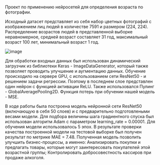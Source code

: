 Проект по применению нейросетей для определения возраста по фотографии. 


Исходный датасет представляет из себя набор цветных фотографий с изображением лиц людей в количестве 7591 
и размером (224, 224). Распределение возрастов людей в представленной выборке неравномерное, средней возраст 
составляет 31 год, максимальный возраст 100 лет, минимальный возраст 1 год.




![image](https://github.com/guzhevdenis/DS_Yandex_practicum/assets/49876313/f2724e93-958c-41d6-a59a-a63a432d565a)



Для обработки входных данных был использован динамический загрузчик из библиотеки Keras - ImageDataGenerator, который также 
позволяет проводить улучшение и аугментацию данных.  Обучение происходило на сервере GPU, с использованием сети ResNet50 - 
и решением задачи регрессии. Поэтому в последнем слое представлен один нейрон с функцией активации ReLU. Также использовался
Пулинг - GlobalAveragePooling2D. Функция потерь при обучении нашей модель -  MSE.





В ходе работы была построена модель нейронной сети ResNet50 (включающую в себя 50 слоев) и с предварительно подготовлеными
весами модели. Для подбора величины шага градиентного спуска был использован алгоритм Adam с параметром learning_rate = 0.00001.
Для обучения модели использовалось 5 эпох. В результате проверки качества построенной модели на тестовой выборке был получен 
результат по метрике MAE = 7.48.
Полученная модель позволить улучшить бизнес-процессы, а именно: Анализировать покупки и предлагать товары,
которые могут заинтересовать покупателей этой возрастной группы;
Контролировать добросовестность кассиров при продаже алкоголя.

